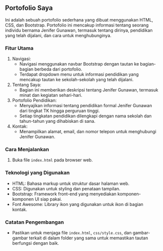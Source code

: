 ## Portofolio Saya
Ini adalah sebuah portofolio sederhana yang dibuat menggunakan HTML, CSS, dan Bootstrap. Portofolio ini mencakup informasi tentang seorang individu bernama Jenifer Gunawan, termasuk tentang dirinya, pendidikan yang telah dijalani, dan cara untuk menghubunginya.

### Fitur Utama
1. Navigasi:
   - Navigasi menggunakan navbar Bootstrap dengan tautan ke bagian-bagian berbeda dari portofolio.
   - Terdapat dropdown menu untuk informasi pendidikan yang mencakup tautan ke sekolah-sekolah yang telah dijalani.
2. Tentang Saya:
   - Bagian ini memberikan deskripsi tentang Jenifer Gunawan, termasuk minat dan kegiatan sehari-hari.
3. Portofolio Pendidikan:
   - Menyajikan informasi tentang pendidikan formal Jenifer Gunawan dari tingkat TK hingga perguruan tinggi.
   - Setiap tingkatan pendidikan dilengkapi dengan nama sekolah dan tahun-tahun yang dihabiskan di sana.
4. Kontak:
   - Menampilkan alamat, email, dan nomor telepon untuk menghubungi Jenifer Gunawan.

### Cara Menjalankan
1. Buka file `index.html` pada browser web.

### Teknologi yang Digunakan
- HTML: Bahasa markup untuk struktur dasar halaman web.
- CSS: Digunakan untuk styling dan penataan tampilan.
- Bootstrap: Framework front-end yang menyediakan komponen-komponen UI siap pakai.
- Font Awesome: Library ikon yang digunakan untuk ikon di bagian kontak.

### Catatan Pengembangan
- Pastikan untuk menjaga file `index.html`, `css/style.css`, dan gambar-gambar terkait di dalam folder yang sama untuk memastikan tautan berfungsi dengan baik.
